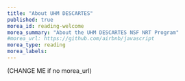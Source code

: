 ```yaml
---
title: "About UHM DESCARTES"
published: true
morea_id: reading-welcome
morea_summary: "About the UHM DESCARTES NSF NRT Program"
#morea_url: https://github.com/airbnb/javascript
morea_type: reading
morea_labels:
---
```


(CHANGE ME if no morea_url)
